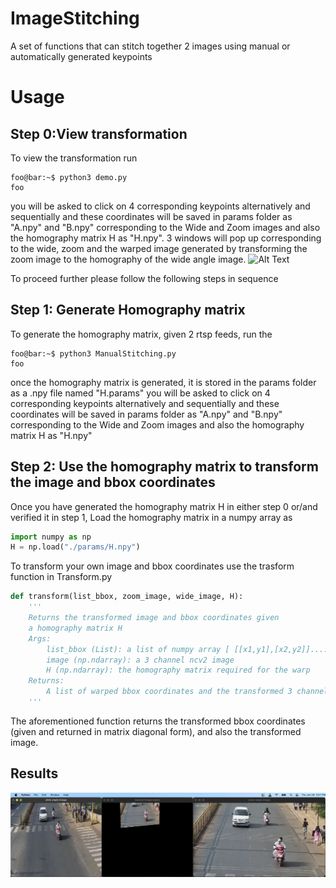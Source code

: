 # ImageStitching
A set of functions that can stitch together 2 images using manual or automatically generated keypoints

# Usage
## Step 0:View transformation
To view the transformation run 
```console
foo@bar:~$ python3 demo.py 
foo
```
you will be asked to click on 4 corresponding keypoints alternatively and sequentially and these coordinates will be saved in 
params folder as "A.npy" and "B.npy" corresponding to the Wide and Zoom images and also the homography matrix H as "H.npy". 
3 windows will pop up corresponding to the wide, zoom and the warped image generated by transforming the zoom image to the homography
of the wide angle image.
![Alt Text](./samples/running_demo.gif)

To proceed further please follow the following steps in sequence
## Step 1: Generate Homography matrix
To generate the homography matrix, given 2 rtsp feeds, run the 
```console
foo@bar:~$ python3 ManualStitching.py 
foo
```
once the homography matrix is generated, it is stored in the params folder as a .npy file named "H.params"
you will be asked to click on 4 corresponding keypoints alternatively and sequentially and these coordinates will be saved in 
params folder as "A.npy" and "B.npy" corresponding to the Wide and Zoom images and also the homography matrix H as "H.npy"
## Step 2: Use the homography matrix to transform the image and bbox coordinates
Once you have generated the homography matrix H in either step 0 or/and verified it in step 1, Load the homography matrix in a numpy array as 
```python
import numpy as np
H = np.load("./params/H.npy")
```

To transform your own image and bbox coordinates use the trasform function in Transform.py
```python
def transform(list_bbox, zoom_image, wide_image, H):
    '''
    Returns the transformed image and bbox coordinates given 
    a homography matrix H
    Args:
        list_bbox (List): a list of numpy array [ [[x1,y1],[x2,y2]].... ]
        image (np.ndarray): a 3 channel ncv2 image
        H (np.ndarray): the homography matrix required for the warp
    Returns:
        A list of warped bbox coordinates and the transformed 3 channel cv2 image
    '''
```
The aforementioned function returns the transformed bbox coordinates (given and returned in matrix diagonal form), and also the transformed image.

## Results
![Result image 1](./samples/result.png)
